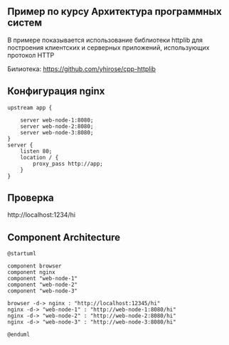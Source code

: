 ## Пример по курсу Архитектура программных систем

В примере показывается использование библиотеки httplib для построения клиентских и серверных приложений, использующих протокол HTTP

Билиотека: https://github.com/yhirose/cpp-httplib


## Конфигурация nginx

    upstream app {
 
        server web-node-1:8080;
        server web-node-2:8080;
        server web-node-3:8080;
    }
    server {
        listen 80;
        location / {
            proxy_pass http://app;
        }
    }

## Проверка

http://localhost:1234/hi

## Component Architecture

```plantuml
@startuml

component browser
component nginx
component "web-node-1"
component "web-node-2"
component "web-node-3"

browser -d-> nginx : "http://localhost:12345/hi"
nginx -d-> "web-node-1" : "http://web-node-1:8080/hi"
nginx -d-> "web-node-2" : "http://web-node-2:8080/hi"
nginx -d-> "web-node-3" : "http://web-node-3:8080/hi"

@enduml
```
